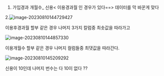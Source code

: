 1. 가입경과 개월수_ 신용< 이용경과월 인 경우가 있다==> 데이터를 막 바꾼게 맞다



2.![image-20230810144729427](C:\Users\shinseungho\AppData\Roaming\Typora\typora-user-images\image-20230810144729427.png)

이용후경과월 할부 같은 경우 나머지 3가지 칼럼중 최솟값을 따라가고



![image-20230810144857330](C:\Users\shinseungho\AppData\Roaming\Typora\typora-user-images\image-20230810144857330.png)

이용개월수 할부 같은 경우 나머지 컬럼들중 최댓값을 따라간다.



![image-20230810145209292](C:\Users\shinseungho\AppData\Roaming\Typora\typora-user-images\image-20230810145209292.png)

신용이 10인데 나머지 번수는 다 10이 없다 ??